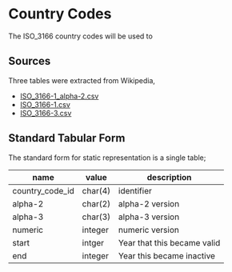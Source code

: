 # Country Codes

The ISO_3166 country codes will be used to 

## Sources

Three tables were extracted from Wikipedia,

 - [ISO_3166-1_alpha-2.csv](https://en.wikipedia.org/wiki/ISO_3166-1_alpha-2)
 - [ISO_3166-1.csv](https://en.wikipedia.org/wiki/ISO_3166-1)
 - [ISO_3166-3.csv](https://en.wikipedia.org/wiki/ISO_3166-3)

## Standard Tabular Form

The standard form for static representation is a single table;

 | name | value | description |
 | --- | --- | --- |
 country_code_id | char(4) | identifier
 alpha-2 | char(2) | alpha-2 version
 alpha-3 | char(3) | alpha-3 version
 numeric | integer | numeric version
 start   | intger  | Year that this became valid
 end     | integer | Year this became inactive
 